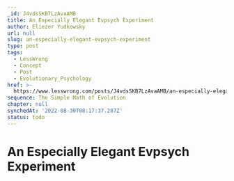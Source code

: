 ```yaml
---
_id: J4vdsSKB7LzAvaAMB
title: An Especially Elegant Evpsych Experiment
author: Eliezer Yudkowsky
url: null
slug: an-especially-elegant-evpsych-experiment
type: post
tags:
  - LessWrong
  - Concept
  - Post
  - Evolutionary_Psychology
href: >-
  https://www.lesswrong.com/posts/J4vdsSKB7LzAvaAMB/an-especially-elegant-evpsych-experiment
sequence: The Simple Math of Evolution
chapter: null
synchedAt: '2022-08-30T08:17:37.287Z'
status: todo
---
```


# An Especially Elegant Evpsych Experiment
